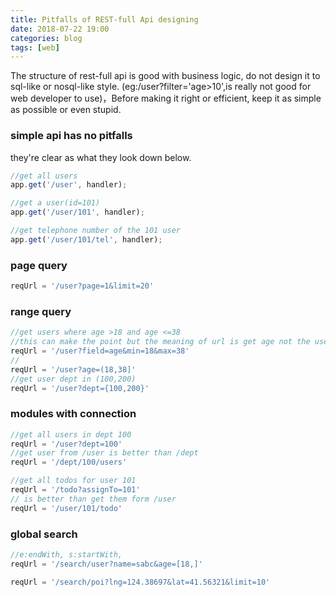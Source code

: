 ```yaml
---
title: Pitfalls of REST-full Api designing
date: 2018-07-22 19:00
categories: blog
tags: [web]
---
```


The structure of rest-full api is good with business logic, do not design it to sql-like or nosql-like style. (eg:/user?filter='age>10',is really not good for web developer to use)，Before making it right or efficient, keep it as simple as possible or even stupid. 

### simple api has no pitfalls

they're clear as what they look down below.

```js
//get all users
app.get('/user', handler);

//get a user(id=101)
app.get('/user/101', handler);

//get telephone number of the 101 user
app.get('/user/101/tel', handler);
```

### page query

```js
reqUrl = '/user?page=1&limit=20'


```

### range query
```js
//get users where age >18 and age <=38
//this can make the point but the meaning of url is get age not the user.
reqUrl = '/user?field=age&min=18&max=38'
//
reqUrl = '/user?age=(18,38]'
//get user dept in (100,200)
reqUrl = '/user?dept={100,200}'

```
### modules with connection

```js
//get all users in dept 100
reqUrl = '/user?dept=100'
//get user from /user is better than /dept
reqUrl = '/dept/100/users'

//get all todos for user 101
reqUrl = '/todo?assignTo=101'
// is better than get them form /user
reqUrl = '/user/101/todo'
```

### global search

```js
//e:endWith, s:startWith,
reqUrl = '/search/user?name=sabc&age=[18,]' 

reqUrl = '/search/poi?lng=124.38697&lat=41.56321&limit=10' 

```